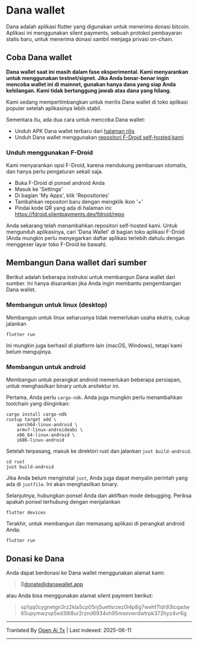 # Dana wallet

Dana adalah aplikasi flutter yang digunakan untuk menerima donasi bitcoin. Aplikasi ini menggunakan silent payments, sebuah protokol pembayaran statis baru, untuk menerima donasi sambil menjaga privasi on-chain.

## Coba Dana wallet

**Dana wallet saat ini masih dalam fase eksperimental. Kami menyarankan untuk menggunakan testnet/signet. Jika Anda benar-benar ingin mencoba wallet ini di mainnet, gunakan hanya dana yang siap Anda kehilangan. Kami tidak bertanggung jawab atas dana yang hilang.**

Kami sedang mempertimbangkan untuk merilis Dana wallet di toko aplikasi populer setelah aplikasinya lebih stabil.

Sementara itu, ada dua cara untuk mencoba Dana wallet:

- Unduh APK Dana wallet terbaru dari [halaman rilis](https://github.com/cygnet3/danawallet/releases)
- Unduh Dana wallet menggunakan [repositori F-Droid self-hosted kami](https://fdroid.silentpayments.dev/fdroid/repo)

### Unduh menggunakan F-Droid

Kami menyarankan opsi F-Droid, karena mendukung pembaruan otomatis, dan hanya perlu pengaturan sekali saja.

- Buka F-Droid di ponsel android Anda
- Masuk ke 'Settings'
- Di bagian 'My Apps', klik 'Repositories'
- Tambahkan repositori baru dengan mengklik ikon '+'
- Pindai kode QR yang ada di halaman ini: https://fdroid.silentpayments.dev/fdroid/repo

Anda sekarang telah menambahkan repositori self-hosted kami. Untuk mengunduh aplikasinya, cari 'Dana Wallet' di bagian toko aplikasi F-Droid (Anda mungkin perlu menyegarkan daftar aplikasi terlebih dahulu dengan menggeser layar toko F-Droid ke bawah).

## Membangun Dana wallet dari sumber

Berikut adalah beberapa instruksi untuk membangun Dana wallet dari sumber. Ini hanya disarankan jika Anda ingin membantu pengembangan Dana wallet.

### Membangun untuk linux (desktop)

Membangun untuk linux seharusnya tidak memerlukan usaha ekstra, cukup jalankan

```
flutter run
```

Ini mungkin juga berhasil di platform lain (macOS, Windows), tetapi kami belum mengujinya.

### Membangun untuk android

Membangun untuk perangkat android memerlukan beberapa persiapan, untuk menghasilkan binary untuk arsitektur ini.

Pertama, Anda perlu `cargo-ndk`. Anda juga mungkin perlu menambahkan toolchain yang diinginkan:

```
cargo install cargo-ndk
rustup target add \
    aarch64-linux-android \
    armv7-linux-androideabi \
    x86_64-linux-android \
    i686-linux-android
```

Setelah terpasang, masuk ke direktori rust dan jalankan `just build-android`.

```
cd rust
just build-android
```

Jika Anda belum menginstal `just`, Anda juga dapat menyalin perintah yang ada di `justfile`.
Ini akan menghasilkan binary.

Selanjutnya, hubungkan ponsel Anda dan aktifkan mode debugging.
Periksa apakah ponsel terhubung dengan menjalankan

```
flutter devices
```

Terakhir, untuk membangun dan memasang aplikasi di perangkat android Anda:

```
flutter run
```

## Donasi ke Dana

Anda dapat berdonasi ke Dana wallet menggunakan alamat kami:

> ₿donate@danawallet.app

atau Anda bisa menggunakan alamat silent payment berikut:

> sp1qq0cygnetgn3rz2kla5cp05nj5uetlsrzez0l4p8g7wehf7ldr93lcqadw65upymwzvp5ed38l8ur2rznd6934xh95msevwrdwtrpk372hyz4vr6g

---

Tranlated By [Open Ai Tx](https://github.com/OpenAiTx/OpenAiTx) | Last indexed: 2025-06-11

---